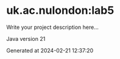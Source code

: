 # uk.ac.nulondon:lab5

Write your project description here...

Java version 21

Generated at 2024-02-21 12:37:20

